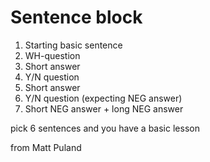 # Sentence block

1. Starting basic sentence
2. WH-question
3. Short answer
4. Y/N question
5. Short answer
6. Y/N question (expecting NEG answer)
7. Short NEG answer + long NEG answer

pick 6 sentences and you have  a basic lesson

from Matt Puland